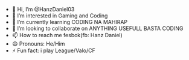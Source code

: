 - 👋 Hi, I’m @HanzDaniel03
- 👀 I’m interested in Gaming and Coding
- 🌱 I’m currently learning CODING NA MAHIRAP
- 💞️ I’m looking to collaborate on ANYTHING USEFULL BASTA CODING
- 📫 How to reach me fesbok(fb: Hanz Daniel)
- 😄 Pronouns: He/Him
- ⚡ Fun fact: i play League/Valo/CF

<!---
HanzDaniel03/HanzDaniel03 is a ✨ special ✨ repository because its `README.md` (this file) appears on your GitHub profile.
You can click the Preview link to take a look at your changes.
--->
